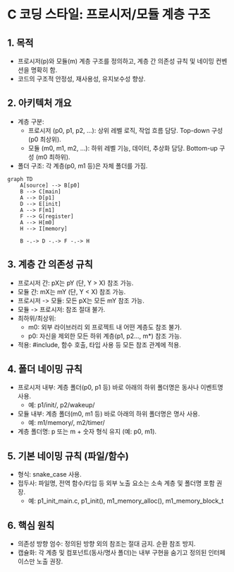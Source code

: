 # C 코딩 스타일: 프로시저/모듈 계층 구조

## 1. 목적

*   프로시저(p)와 모듈(m) 계층 구조를 정의하고, 계층 간 의존성 규칙 및 네이밍 컨벤션을 명확히 함.
*   코드의 구조적 안정성, 재사용성, 유지보수성 향상.

## 2. 아키텍처 개요

*   계층 구분:
    *   프로시저 (p0, p1, p2, ...): 상위 레벨 로직, 작업 흐름 담당. Top-down 구성 (p0 최상위).
    *   모듈 (m0, m1, m2, ...): 하위 레벨 기능, 데이터, 추상화 담당. Bottom-up 구성 (m0 최하위).
*   폴더 구조: 각 계층(p0, m1 등)은 자체 폴더를 가짐.

```mermaid
graph TD
    A[source] --> B[p0]
    B --> C[main]
    A --> D[p1]
    D --> E[init]
    A --> F[m1]
    F --> G[register]
    A --> H[m0]
    H --> I[memory]
    
    B -.-> D -.-> F -.-> H
```

## 3. 계층 간 의존성 규칙

*   프로시저 간: pX는 pY (단, Y > X) 참조 가능.
*   모듈 간: mX는 mY (단, Y < X) 참조 가능.
*   프로시저 -> 모듈: 모든 pX는 모든 mY 참조 가능.
*   모듈 -> 프로시저: 참조 절대 불가.
*   최하위/최상위:
    *   m0: 외부 라이브러리 외 프로젝트 내 어떤 계층도 참조 불가.
    *   p0: 자신을 제외한 모든 하위 계층(p1, p2..., m*) 참조 가능.
*   적용: #include, 함수 호출, 타입 사용 등 모든 참조 관계에 적용.

## 4. 폴더 네이밍 규칙

*   프로시저 내부: 계층 폴더(p0, p1 등) 바로 아래의 하위 폴더명은 동사나 이벤트명 사용.
    *   예: p1/init/, p2/wakeup/
*   모듈 내부: 계층 폴더(m0, m1 등) 바로 아래의 하위 폴더명은 명사 사용.
    *   예: m1/memory/, m2/timer/
*   계층 폴더명: p 또는 m + 숫자 형식 유지 (예: p0, m1).

## 5. 기본 네이밍 규칙 (파일/함수)

*   형식: snake_case 사용.
*   접두사: 파일명, 전역 함수/타입 등 외부 노출 요소는 소속 계층 및 폴더명 포함 권장.
    *   예: p1_init_main.c, p1_init(), m1_memory_alloc(), m1_memory_block_t

## 6. 핵심 원칙

*   의존성 방향 엄수: 정의된 방향 외의 참조는 절대 금지. 순환 참조 방지.
*   캡슐화: 각 계층 및 컴포넌트(동사/명사 폴더)는 내부 구현을 숨기고 정의된 인터페이스만 노출 권장.
